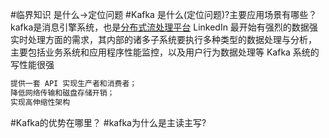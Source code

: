 #临界知识
是什么->定位问题
[](https://github.com/Snailclimb/JavaGuide/blob/main/docs/high-performance/message-queue/kafka%E7%9F%A5%E8%AF%86%E7%82%B9&%E9%9D%A2%E8%AF%95%E9%A2%98%E6%80%BB%E7%BB%93.md)
#Kafka 是什么(定位问题)?主要应用场景有哪些？
kafka是消息引擎系统，也是[分布式流处理平台](https://blog.csdn.net/weixin_48185778/article/details/111321994?ops_request_misc=&request_id=&biz_id=102&utm_term=kafka%2520stream%25E4%25B8%258Econsumer&utm_medium=distribute.pc_search_result.none-task-blog-2~all~sobaiduweb~default-2-111321994.first_rank_v2_pc_rank_v29#11_Kafka_Stream_6)
LinkedIn 最开始有强烈的数据强实时处理方面的需求，其内部的诸多子系统要执行多种类型的数据处理与分析，
主要包括业务系统和应用程序性能监控，以及用户行为数据处理等
Kafka 系统的写性能很强
```asp
提供一套 API 实现生产者和消费者；
降低网络传输和磁盘存储开销；
实现高伸缩性架构
```
#Kafka的优势在哪里？
#kafka为什么是主读主写?
[](https://time.geekbang.org/column/article/246934)
